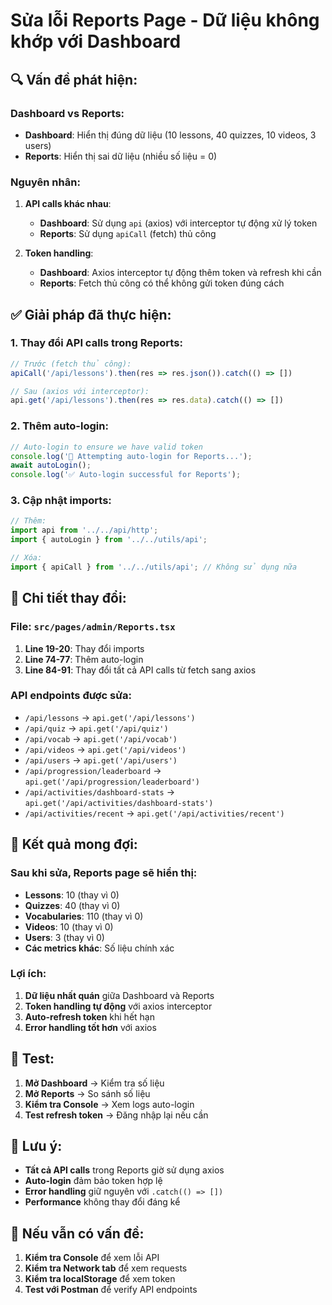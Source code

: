 # Sửa lỗi Reports Page - Dữ liệu không khớp với Dashboard

## 🔍 **Vấn đề phát hiện:**

### **Dashboard vs Reports:**
- **Dashboard**: Hiển thị đúng dữ liệu (10 lessons, 40 quizzes, 10 videos, 3 users)
- **Reports**: Hiển thị sai dữ liệu (nhiều số liệu = 0)

### **Nguyên nhân:**
1. **API calls khác nhau**:
   - **Dashboard**: Sử dụng `api` (axios) với interceptor tự động xử lý token
   - **Reports**: Sử dụng `apiCall` (fetch) thủ công

2. **Token handling**:
   - **Dashboard**: Axios interceptor tự động thêm token và refresh khi cần
   - **Reports**: Fetch thủ công có thể không gửi token đúng cách

## ✅ **Giải pháp đã thực hiện:**

### **1. Thay đổi API calls trong Reports:**
```typescript
// Trước (fetch thủ công):
apiCall('/api/lessons').then(res => res.json()).catch(() => [])

// Sau (axios với interceptor):
api.get('/api/lessons').then(res => res.data).catch(() => [])
```

### **2. Thêm auto-login:**
```typescript
// Auto-login to ensure we have valid token
console.log('🔐 Attempting auto-login for Reports...');
await autoLogin();
console.log('✅ Auto-login successful for Reports');
```

### **3. Cập nhật imports:**
```typescript
// Thêm:
import api from '../../api/http';
import { autoLogin } from '../../utils/api';

// Xóa:
import { apiCall } from '../../utils/api'; // Không sử dụng nữa
```

## 🔧 **Chi tiết thay đổi:**

### **File: `src/pages/admin/Reports.tsx`**

1. **Line 19-20**: Thay đổi imports
2. **Line 74-77**: Thêm auto-login
3. **Line 84-91**: Thay đổi tất cả API calls từ fetch sang axios

### **API endpoints được sửa:**
- `/api/lessons` → `api.get('/api/lessons')`
- `/api/quiz` → `api.get('/api/quiz')`
- `/api/vocab` → `api.get('/api/vocab')`
- `/api/videos` → `api.get('/api/videos')`
- `/api/users` → `api.get('/api/users')`
- `/api/progression/leaderboard` → `api.get('/api/progression/leaderboard')`
- `/api/activities/dashboard-stats` → `api.get('/api/activities/dashboard-stats')`
- `/api/activities/recent` → `api.get('/api/activities/recent')`

## 🎯 **Kết quả mong đợi:**

### **Sau khi sửa, Reports page sẽ hiển thị:**
- **Lessons**: 10 (thay vì 0)
- **Quizzes**: 40 (thay vì 0)  
- **Vocabularies**: 110 (thay vì 0)
- **Videos**: 10 (thay vì 0)
- **Users**: 3 (thay vì 0)
- **Các metrics khác**: Số liệu chính xác

### **Lợi ích:**
1. **Dữ liệu nhất quán** giữa Dashboard và Reports
2. **Token handling tự động** với axios interceptor
3. **Auto-refresh token** khi hết hạn
4. **Error handling tốt hơn** với axios

## 🧪 **Test:**

1. **Mở Dashboard** → Kiểm tra số liệu
2. **Mở Reports** → So sánh số liệu
3. **Kiểm tra Console** → Xem logs auto-login
4. **Test refresh token** → Đăng nhập lại nếu cần

## 📝 **Lưu ý:**

- **Tất cả API calls** trong Reports giờ sử dụng axios
- **Auto-login** đảm bảo token hợp lệ
- **Error handling** giữ nguyên với `.catch(() => [])`
- **Performance** không thay đổi đáng kể

## 🔄 **Nếu vẫn có vấn đề:**

1. **Kiểm tra Console** để xem lỗi API
2. **Kiểm tra Network tab** để xem requests
3. **Kiểm tra localStorage** để xem token
4. **Test với Postman** để verify API endpoints





